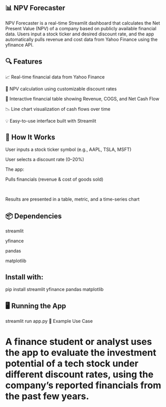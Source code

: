 
## 📊 NPV Forecaster
NPV Forecaster is a real-time Streamlit dashboard that calculates the Net Present Value (NPV) of a company based on publicly available financial data. Users input a stock ticker and desired discount rate, and the app automatically pulls revenue and cost data from Yahoo Finance using the yfinance API.

## 🔍 Features
📈 Real-time financial data from Yahoo Finance

🧮 NPV calculation using customizable discount rates

🧾 Interactive financial table showing Revenue, COGS, and Net Cash Flow

📉 Line chart visualization of cash flows over time

💡 Easy-to-use interface built with Streamlit

## 🚀 How It Works
User inputs a stock ticker symbol (e.g., AAPL, TSLA, MSFT)

User selects a discount rate (0–20%)

The app:

Pulls financials (revenue & cost of goods sold)
 
​
 
Results are presented in a table, metric, and a time-series chart

## 📦 Dependencies
streamlit

yfinance

pandas

matplotlib

## Install with:

pip install streamlit yfinance pandas matplotlib

## 🖥️ Running the App

streamlit run app.py
📌 Example Use Case

# A finance student or analyst uses the app to evaluate the investment potential of a tech stock under different discount rates, using the company’s reported financials from the past few years.
